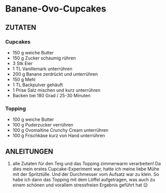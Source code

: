 # Banane-Ovo-Cupcakes



## ZUTATEN
### Cupcakes
* 150 g weiche Butter
* 150 g Zucker schaumig rühren
* 3 Stk Eier
* 1 TL Vanillemark unterrühren
* 200 g Banane zerdrückt und unterrühren
* 150 g Mehl
* 1 TL Backpulver gehäuft
* 1 Prise Salz mischen und kurz unterrühren
* Backen bei 180 Grad / 25-30 Minuten

### Topping
* 100 g weiche Butter
* 100 g Puderzucker verrühren
* 100 g Ovomaltine Crunchy Cream unterrühren
* 100 g Frischkäse kurz von Hand unterrühren

## ANLEITUNGEN

1. alle Zutaten für den Teig und das Topping zimmerwarm verarbeiten! Da dies mein erstes Cupcake-Experiment war, hatte ich meine liebe Mühe mit der Spritztülle. Und der Durchmesser vom Aufsatz war zu klein. So habe ich dann das Topping mit dem Löffel aufgetragen, was auch zu einem schönen und vorallem stressfreien Ergebnis geführt hat 😉
